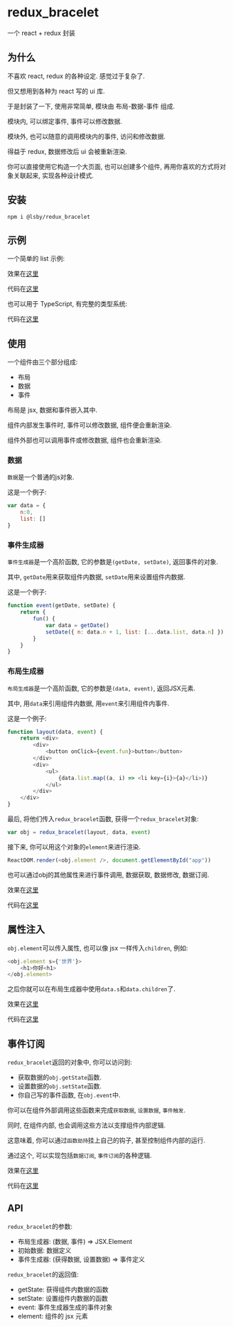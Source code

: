 # redux_bracelet

一个 react + redux 封装

## 为什么

不喜欢 react, redux 的各种设定. 感觉过于复杂了.

但又想用到各种为 react 写的 ui 库.

于是封装了一下, 使用非常简单, 模块由 布局-数据-事件 组成.

模块内, 可以绑定事件, 事件可以修改数据.

模块外, 也可以随意的调用模块内的事件, 访问和修改数据.

得益于 redux, 数据修改后 ui 会被重新渲染.

你可以直接使用它构造一个大页面, 也可以创建多个组件, 再用你喜欢的方式将对象关联起来, 实现各种设计模式.

## 安装

```shell
npm i @lsby/redux_bracelet
```

## 示例

一个简单的 list 示例:

效果在[这里](https://lsby.github.io/redux_bracelet/demo/demo_01.html)

代码在[这里](https://github.com/lsby/redux_bracelet/blob/main/demo/demo_01.html)

也可以用于 TypeScript, 有完整的类型系统:

代码在[这里](https://github.com/lsby/redux_bracelet_ts_demo)

## 使用

一个组件由三个部分组成:

- 布局
- 数据
- 事件

布局是 jsx, 数据和事件嵌入其中.

组件内部发生事件时, 事件可以修改数据, 组件便会重新渲染.

组件外部也可以调用事件或修改数据, 组件也会重新渲染.

### 数据

`数据`是一个普通的js对象.

这是一个例子:

```js
var data = {
    n:0,
    list: []
}
```

### 事件生成器

`事件生成器`是一个高阶函数, 它的参数是`(getDate, setDate)`, 返回事件的对象.

其中, `getDate`用来获取组件内数据, `setDate`用来设置组件内数据.

这是一个例子:

```js
function event(getDate, setDate) {
    return {
        fun() {
            var data = getDate()
            setDate({ n: data.n + 1, list: [...data.list, data.n] })
        }
    }
}
```

### 布局生成器

`布局生成器`是一个高阶函数, 它的参数是`(data, event)`, 返回JSX元素.

其中, 用`data`来引用组件内数据, 用`event`来引用组件内事件.

这是一个例子:

```js
function layout(data, event) {
    return <div>
        <div>
            <button onClick={event.fun}>button</button>
        </div>
        <div>
            <ul>
                {data.list.map((a, i) => <li key={i}>{a}</li>)}
            </ul>
        </div>
    </div>
}
```

最后, 将他们传入`redux_bracelet`函数, 获得一个`redux_bracelet`对象:

```js
var obj = redux_bracelet(layout, data, event)
```

接下来, 你可以用这个对象的`element`来进行渲染.

```js
ReactDOM.render(<obj.element />, document.getElementById("app"))
```

也可以通过obj的其他属性来进行事件调用, 数据获取, 数据修改, 数据订阅.

效果在[这里](https://lsby.github.io/redux_bracelet/demo/demo_00.html)

代码在[这里](https://github.com/lsby/redux_bracelet/blob/main/demo/demo_00.html)

## 属性注入

`obj.element`可以传入属性, 也可以像 jsx 一样传入`children`, 例如:

```js
<obj.element s={'世界'}>
    <h1>你好<h1>
</obj.element>
```

之后你就可以在布局生成器中使用`data.s`和`data.children`了.

效果在[这里](https://lsby.github.io/redux_bracelet/demo/demo_02.html)

代码在[这里](https://github.com/lsby/redux_bracelet/blob/main/demo/demo_02.html)

## 事件订阅

`redux_bracelet`返回的对象中, 你可以访问到:

- 获取数据的`obj.getState`函数.
- 设置数据的`obj.setState`函数.
- 你自己写的事件函数, 在`obj.event`中.

你可以在组件外部调用这些函数来完成`获取数据`, `设置数据`, `事件触发`.

同时, 在组件内部, 也会调用这些方法以支撑组件内部逻辑.

这意味着, 你可以通过`函数劫持`挂上自己的钩子, 甚至控制组件内部的运行.

通过这个, 可以实现包括`数据订阅`, `事件订阅`的各种逻辑.

效果在[这里](https://lsby.github.io/redux_bracelet/demo/demo_03.html)

代码在[这里](https://github.com/lsby/redux_bracelet/blob/main/demo/demo_03.html)

## API

`redux_bracelet`的参数:

- 布局生成器: (数据, 事件) => JSX.Element
- 初始数据: 数据定义
- 事件生成器: (获得数据, 设置数据) => 事件定义

`redux_bracelet`的返回值:

- getState: 获得组件内数据的函数
- setState: 设置组件内数据的函数
- event: 事件生成器生成的事件对象
- element: 组件的 jsx 元素
